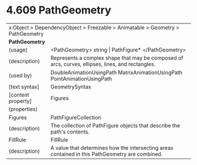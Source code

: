 <html dir="LTR" xmlns:mshelp="http://msdn.microsoft.com/mshelp" xmlns:ddue="http://ddue.schemas.microsoft.com/authoring/2003/5" xmlns:xlink="http://www.w3.org/1999/xlink" xmlns:tool="http://www.microsoft.com/tooltip">

<body>
 <input type="hidden" id="userDataCache" class="userDataStyle">
 <input type="hidden" id="hiddenScrollOffset">
 <img id="dropDownImage" style="display:none; height:0; width:0;" src="../local/drpdown.gif">
 <img id="dropDownHoverImage" style="display:none; height:0; width:0;" src="../local/drpdown_orange.gif">
 <img id="collapseImage" style="display:none; height:0; width:0;" src="../local/collapse.gif">
 <img id="expandImage" style="display:none; height:0; width:0;" src="../local/exp.gif">
 <img id="collapseAllImage" style="display:none; height:0; width:0;" src="../local/collall.gif">
 <img id="expandAllImage" style="display:none; height:0; width:0;" src="../local/expall.gif">
 <img id="copyImage" style="display:none; height:0; width:0;" src="../local/copycode.gif">
 <img id="copyHoverImage" style="display:none; height:0; width:0;" src="../local/copycodeHighlight.gif">
 <div id="header"><h1 class="heading">4.609 PathGeometry</h1></div>

 <div id="mainSection">
 <div id="mainBody">
 <div id="allHistory" class="saveHistory" onsave="saveAll()" onload="loadAll()"></div>
 <p xmlns:wsd="http://wsdev.schemas.microsoft.com/authoring/2008/2" xmlns:msxsl="urn:schemas-microsoft-com:xslt" xmlns:script="urn:script" xmlns:build="urn:build">
 </p>
 <div id="sectionSection0" class="section" name="collapseableSection">
 <content xmlns="http://ddue.schemas.microsoft.com/authoring/2003/5" xmlns:wsd="http://wsdev.schemas.microsoft.com/authoring/2008/2" xmlns:msxsl="urn:schemas-microsoft-com:xslt" xmlns:script="urn:script" xmlns:build="urn:build">
 </content>
 </div>
 <div id="sectionSection1" class="section" name="collapseableSection">
 <content xmlns="http://ddue.schemas.microsoft.com/authoring/2003/5" xmlns:wsd="http://wsdev.schemas.microsoft.com/authoring/2008/2" xmlns:msxsl="urn:schemas-microsoft-com:xslt" xmlns:script="urn:script" xmlns:build="urn:build">
 <table class="ProtocolAuthoredTable" xmlns="">
 <tr><td colspan="2">
<mshelp:link keywords="86913f34-aa06-4c94-9f09-83936a822fd8" tabindex="0">x:Object</mshelp:link> &gt; <mshelp:link keywords="22a604a1-b593-4464-91e4-488285506428" tabindex="0">DependencyObject</mshelp:link> &gt; <mshelp:link keywords="6724267f-782a-4509-a6e9-19f1e3acf436" tabindex="0">Freezable</mshelp:link> &gt; <mshelp:link keywords="4e196363-585f-4026-aad1-79907d6b01af" tabindex="0">Animatable</mshelp:link> &gt; <mshelp:link keywords="79cc5c62-c476-4ca3-8778-6fd5e0d5fb75" tabindex="0">Geometry</mshelp:link> &gt; <mshelp:link keywords="c79b6e0d-f9a0-4ebf-90f8-c214987af3bf" tabindex="0">PathGeometry</mshelp:link> </td>
 </tr>
 <tr><td colspan="2">
 <b>
PathGeometry </b>
 </td>
 </tr>
 <tr><td><div class="indent0">(usage)</div></td>
 <td>&lt;PathGeometry&gt; string | <mshelp:link keywords="d7a1074c-3cd1-48bb-840f-6c1ee7eb2388" tabindex="0">PathFigure</mshelp:link>* &lt;/PathGeometry&gt; </td>
 </tr>
 <tr><td><div class="indent0">(description)</div></td>
 <td>Represents a complex shape that may be composed of arcs, curves, ellipses, lines, and rectangles. </td>
 </tr>
 <tr><td><div class="indent0">(used by)</div></td>
 <td><mshelp:link keywords="7e4d432f-b9cf-420e-89e4-e6901283c90f" tabindex="0">DoubleAnimationUsingPath</mshelp:link> <mshelp:link keywords="ead7e5e3-d6e5-45a6-92e6-24ca95054404" tabindex="0">MatrixAnimationUsingPath</mshelp:link> <mshelp:link keywords="6d3150a7-7ab4-47f5-9aa0-53795eebcfda" tabindex="0">PointAnimationUsingPath</mshelp:link> </td>
 </tr>
 <tr><td><div class="indent0">[text syntax]</div></td>
 <td><mshelp:link keywords="d46a3e30-995a-4910-9197-440e83ea158a" tabindex="0">GeometrySyntax</mshelp:link> </td>
 </tr>
 <tr><td><div class="indent0">[content property]</div></td>
 <td><mshelp:link keywords="c79b6e0d-f9a0-4ebf-90f8-c214987af3bf" tabindex="0">Figures</mshelp:link> </td>
 </tr>
 <tr><td><div class="indent0">(properties)</div></td>
 <td> </td>
 </tr>
 <tr><td><div class="indent2">Figures</div></td>
 <td><mshelp:link keywords="cd42dbfc-a5f9-452d-9c9f-6761bee414ff" tabindex="0">PathFigureCollection</mshelp:link> </td>
 </tr>
 <tr><td><div class="indent4">(description)</div></td>
 <td>The collection of PathFigure objects that describe the path's contents. </td>
 </tr>
 <tr><td><div class="indent2">FillRule</div></td>
 <td><mshelp:link keywords="c47b2f5f-eb0b-4211-85a5-ca4d1c1a1e64" tabindex="0">FillRule</mshelp:link> </td>
 </tr>
 <tr><td><div class="indent4">(description)</div></td>
 <td>A value that determines how the intersecting areas contained in this PathGeometry are combined. </td>
 </tr>
</table>
 </content>
 </div>
 <!--[if gte IE 5]>
 <tool:tip element="languageFilterToolTip" avoidmouse="false"/>
 <![endif]-->
 </div>
 <a name="feedback"></a><span></span>
 </div>
</body></html>
